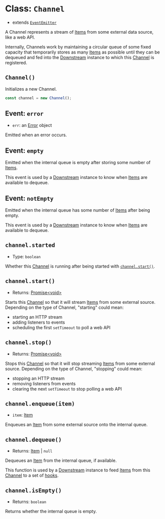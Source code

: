 # Class: `Channel`

- extends [`EventEmitter`](https://nodejs.org/docs/latest-v12.x/api/events.html#events_class_eventemitter)

A Channel represents a stream of [Items](../item.md) from some external data source, like a web API.

Internally, Channels work by maintaining a circular queue of some fixed capacity that temporarily stores as many [Items](../item.md) as possible until they can be dequeued and fed into the [Downstream](../downstream.md) instance to which this [Channel](#Class-Channel) is registered.

## `Channel()`

Initializes a new Channel.

```javascript
const channel = new Channel();
```

## Event: `error`

- `err`: an [Error](https://developer.mozilla.org/en-US/docs/Web/JavaScript/Reference/Global_Objects/Error) object

Emitted when an error occurs.

## Event: `empty`

Emitted when the internal queue is empty after storing some number of [Items](../item.md). 

This event is used by a [Downstream](../downstream.md) instance to know when [Items](../item.md) are available to dequeue.

## Event: `notEmpty`

Emitted when the internal queue has some number of [Items](../item.md) after being empty. 

This event is used by a [Downstream](../downstream.md) instance to know when [Items](../item.md) are available to dequeue.

## `channel.started`

- Type: `boolean`

Whether this [Channel](#Class-Channel) is running after being started with [`channel.start()`](#channel.start()).

## `channel.start()`

- Returns: [Promise\<void\>](https://developer.mozilla.org/en-US/docs/Web/JavaScript/Reference/Global_Objects/Promise)

Starts this [Channel](#Class-Channel) so that it will stream [Items](../item.md) from some external source. Depending on the type of Channel, "starting" could mean:

- starting an HTTP stream
- adding listeners to events
- scheduling the first `setTimeout` to poll a web API

## `channel.stop()`

- Returns: [Promise\<void\>](https://developer.mozilla.org/en-US/docs/Web/JavaScript/Reference/Global_Objects/Promise)

Stops this [Channel](#Class-Channel) so that it will stop streaming [Items](../item.md) from some external source. Depending on the type of Channel, "stopping" could mean:

- stopping an HTTP stream
- removing listeners from events
- clearing the next `setTimeout` to stop polling a web API

## `channel.enqueue(item)`

- `item`: [Item](../item.md)

Enqueues an [Item](../item.md) from some external source onto the internal queue.

## `channel.dequeue()`

- Returns: [Item](../item.md) | `null`

Dequeues an [Item](../item.md) from the internal queue, if available.

This function is used by a [Downstream](../downstream.md) instance to feed [Items](../item.md) from this [Channel](#Class-Channel) to a set of [hooks](../downstream.md#Function-Hook(item)).

## `channel.isEmpty()`

- Returns: `boolean`

Returns whether the internal queue is empty.